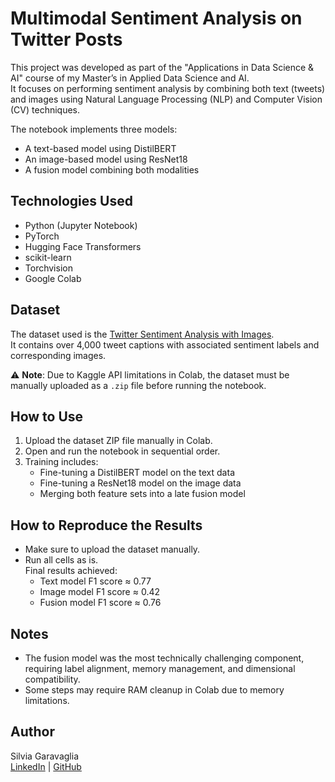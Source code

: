 # Multimodal Sentiment Analysis on Twitter Posts

This project was developed as part of the "Applications in Data Science & AI" course of my Master’s in Applied Data Science and AI.  
It focuses on performing sentiment analysis by combining both text (tweets) and images using Natural Language Processing (NLP) and Computer Vision (CV) techniques.

The notebook implements three models:
- A text-based model using DistilBERT
- An image-based model using ResNet18
- A fusion model combining both modalities

## Technologies Used

- Python (Jupyter Notebook)
- PyTorch
- Hugging Face Transformers
- scikit-learn
- Torchvision
- Google Colab

## Dataset

The dataset used is the [Twitter Sentiment Analysis with Images](https://www.kaggle.com/datasets/dunyajasim/twitter-dataset-for-sentiment-analysis).  
It contains over 4,000 tweet captions with associated sentiment labels and corresponding images.

⚠️ **Note**: Due to Kaggle API limitations in Colab, the dataset must be manually uploaded as a `.zip` file before running the notebook.

## How to Use

1. Upload the dataset ZIP file manually in Colab.
2. Open and run the notebook in sequential order.
3. Training includes:
   - Fine-tuning a DistilBERT model on the text data
   - Fine-tuning a ResNet18 model on the image data
   - Merging both feature sets into a late fusion model

## How to Reproduce the Results

- Make sure to upload the dataset manually.
- Run all cells as is.  
  Final results achieved:
  - Text model F1 score ≈ 0.77
  - Image model F1 score ≈ 0.42
  - Fusion model F1 score ≈ 0.76

## Notes

- The fusion model was the most technically challenging component, requiring label alignment, memory management, and dimensional compatibility.
- Some steps may require RAM cleanup in Colab due to memory limitations.

## Author

Silvia Garavaglia  
[LinkedIn](https://www.linkedin.com/in/silviagaravaglia/) | [GitHub](https://github.com/silviagara)